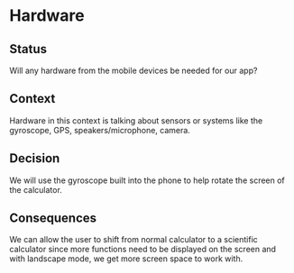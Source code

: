 
# Hardware

## Status
Will any hardware from the mobile devices be needed for our app?

## Context
Hardware in this context is talking about sensors or systems like the gyroscope, GPS, speakers/microphone, camera. 

## Decision
We will use the gyroscope built into the phone to help rotate the screen of the calculator.

## Consequences
We can allow the user to shift from normal calculator to a scientific calculator since more functions need to be displayed on the screen and with landscape mode, we get more screen space to work with. 